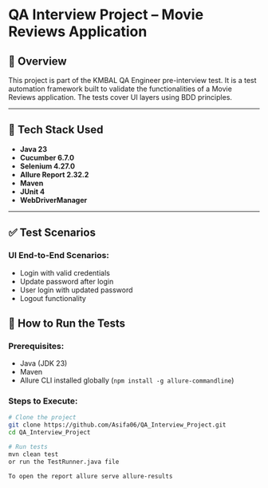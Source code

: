 # QA Interview Project – Movie Reviews Application

## 📌 Overview

This project is part of the KMBAL QA Engineer pre-interview test. It is a test automation framework built to validate the functionalities of a Movie Reviews application. 
The tests cover UI layers using BDD principles.

---

## 🚀 Tech Stack Used

- **Java 23**
- **Cucumber 6.7.0**
- **Selenium 4.27.0**
- **Allure Report 2.32.2**
- **Maven**
- **JUnit 4**
- **WebDriverManager**

---

## ✅ Test Scenarios

### UI End-to-End Scenarios:
- Login with valid credentials
- Update password after login
- User login with updated password
- Logout functionality


## 🧪 How to Run the Tests

### Prerequisites:
- Java (JDK 23)
- Maven
- Allure CLI installed globally (`npm install -g allure-commandline`)

### Steps to Execute:

```bash
# Clone the project
git clone https://github.com/Asifa06/QA_Interview_Project.git
cd QA_Interview_Project

# Run tests
mvn clean test
or run the TestRunner.java file

To open the report allure serve allure-results 
